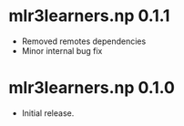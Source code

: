 # mlr3learners.np 0.1.1

- Removed remotes dependencies
- Minor internal bug fix

# mlr3learners.np 0.1.0

- Initial release.


